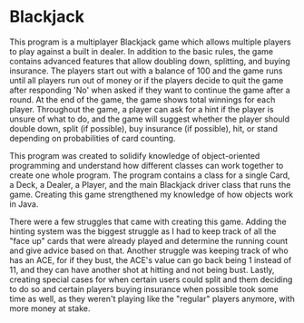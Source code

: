 # Blackjack

  This program is a multiplayer Blackjack game which allows multiple players to play against a built in dealer. In addition to the basic rules, the game contains advanced features that allow doubling down, splitting, and buying insurance. The players start out with a balance of 100 and the game runs until all players run out of money or if the players decide to quit the game after responding 'No' when asked if they want to continue the game after a round. At the end of the game, the game shows total winnings for each player. Throughout the game, a player can ask for a hint if the player is unsure of what to do, and the game will suggest whether the player should double down, split (if possible), buy insurance (if possible), hit, or stand depending on probabilities of card counting. 

  This program was created to solidify knowledge of object-oriented programming and understand how different classes can work together to create one whole program. The program contains a class for a single Card, a Deck, a Dealer, a Player, and the main Blackjack driver class that runs the game. Creating this game strengthened my knowledge of how objects work in Java.
  
  There were a few struggles that came with creating this game. Adding the hinting system was the biggest struggle as I had to keep track of all the "face up" cards that were already played and determine the running count and give advice based on that. Another struggle was keeping track of who has an ACE, for if they bust, the ACE's value can go back being 1 instead of 11, and they can have another shot at hitting and not being bust. Lastly, creating special cases for when certain users could split and them deciding to do so and certain players buying insurance when possible took some time as well, as they weren't playing like the "regular" players anymore, with more money at stake.
